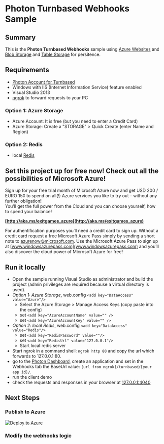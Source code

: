 # Photon Turnbased Webhooks Sample

## Summary

This is the **Photon Turnbased Webhooks** sample using [Azure Websites](http://www.windowsazure.com/en-us/services/storage/) and [Blob Storage]() and [Table Storage](http://www.windowsazure.com/en-us/services/storage/) for persitence.


## Requirements

- [Photon Account for Turnbased](https://www.exitgames.com/en/Turnbased)
- Windows with IIS (Internet Information Service) feature enabled
- Visual Studio 2013
- [ngrok](https://ngrok.com/) to forward requests to your PC


### Option 1: Azure Storage

- Azure Account: It is free (but you need to enter a Credit Card)
- Azure Storage: Create a "STORAGE" > Quick Create (enter Name and Region)


### Option 2: Redis
- local [Redis](http://redis.io/download)


## Set this project up for free now! Check out all the possibilities of Microsoft Azure!

Sign up for your free trial month of Microsoft Azure now and get USD 200 / EURO 150 to spend on all(!) Azure services you like to try out – without any further obligation!  
You’ll get the full power from the Cloud and you can choose yourself, how to spend your balance!

**[http://aka.ms/exitgames_azure](http://aka.ms/exitgames_azure)**
 
For authentification purposes you’ll need a credit card to sign up.
Without a credit card request a free Microsoft Azure Pass simply by sending a short note to [azurenow@microsoft.com](azurenow@microsoft.com).
Use the Microsoft Azure Pass to sign up at [www.windowsazurepass.com](www.windowsazurepass.com) and you’ll also discover the cloud power of Microsoft Azure for free!


## Run it locally

- Open the sample running Visual Studio as administrator and build the project (admin privileges are required because a virtual directory is used).
- *Option 1: Azure Storage*, web.config `<add key="DataAccess" value="Azure"/>`
  - Select the Azure Storage > Manage Access Keys (copy paste into the config)
  - set `<add key="AzureAccountName" value="" />`
  - set `<add key="AzureAccountKey" value="" />`
- *Option 2: local Redis*, web.config `<add key="DataAccess" value="Redis"/>`
  - set `<add key="RedisPassword" value=""/>`
  - set `<add key="RedisUrl" value="127.0.0.1"/>`
  - Start local redis server
- Start ngrok in a command shell: `ngrok http 80` and copy the url which forwards to 127.0.0.1:80.
- go to the [Photon Dashboard](https://www.exitgames.com/en/Turnbased/Dashboard), create an application and set in the Webhooks tab the BaseUrl value: `[url from ngrok]/turnbased/[your app id]/`.
- run the client demo
- check the requests and responses in your browser at [127.0.0.1:4040](http://127.0.0.1:4040)


## Next Steps ##

### Publish to Azure ###

[![Deploy to Azure](http://azuredeploy.net/deploybutton.png)](https://azuredeploy.net/)


### Modify the webhooks logic ###
